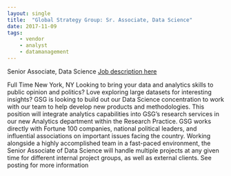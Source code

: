 ```yaml
---
layout: single
title:  "Global Strategy Group: Sr. Associate, Data Science"
date: 2017-11-09
tags: 
    - vendor
    - analyst
    - datamanagement
---
```


Senior Associate, Data Science [Job description here](http://www.globalstrategygroup.com/careers/senior-associate-data-science/)

Full Time New York, NY
Looking to bring your data and analytics skills to public opinion and politics? Love exploring large datasets for interesting insights? GSG is looking to build out our Data Science concentration to work with our team to help develop new products and methodologies. This position will integrate analytics capabilities into GSG’s research services in our new Analytics department within the Research Practice. GSG works directly with Fortune 100 companies, national political leaders, and influential associations on important issues facing the country. Working alongside a highly accomplished team in a fast-paced environment, the Senior Associate of Data Science will handle multiple projects at any given time for different internal project groups, as well as external clients.
See posting for more information
